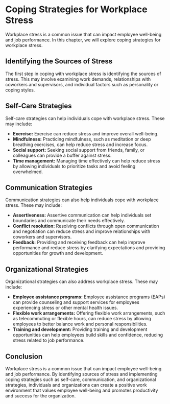 Coping Strategies for Workplace Stress
=========================================================================================

Workplace stress is a common issue that can impact employee well-being and job performance. In this chapter, we will explore coping strategies for workplace stress.

Identifying the Sources of Stress
---------------------------------

The first step in coping with workplace stress is identifying the sources of stress. This may involve examining work demands, relationships with coworkers and supervisors, and individual factors such as personality or coping styles.

Self-Care Strategies
--------------------

Self-care strategies can help individuals cope with workplace stress. These may include:

* **Exercise:** Exercise can reduce stress and improve overall well-being.
* **Mindfulness:** Practicing mindfulness, such as meditation or deep breathing exercises, can help reduce stress and increase focus.
* **Social support:** Seeking social support from friends, family, or colleagues can provide a buffer against stress.
* **Time management:** Managing time effectively can help reduce stress by allowing individuals to prioritize tasks and avoid feeling overwhelmed.

Communication Strategies
------------------------

Communication strategies can also help individuals cope with workplace stress. These may include:

* **Assertiveness:** Assertive communication can help individuals set boundaries and communicate their needs effectively.
* **Conflict resolution:** Resolving conflicts through open communication and negotiation can reduce stress and improve relationships with coworkers and supervisors.
* **Feedback:** Providing and receiving feedback can help improve performance and reduce stress by clarifying expectations and providing opportunities for growth and development.

Organizational Strategies
-------------------------

Organizational strategies can also address workplace stress. These may include:

* **Employee assistance programs:** Employee assistance programs (EAPs) can provide counseling and support services for employees experiencing stress or other mental health issues.
* **Flexible work arrangements:** Offering flexible work arrangements, such as telecommuting or flexible hours, can reduce stress by allowing employees to better balance work and personal responsibilities.
* **Training and development:** Providing training and development opportunities can help employees build skills and confidence, reducing stress related to job performance.

Conclusion
----------

Workplace stress is a common issue that can impact employee well-being and job performance. By identifying sources of stress and implementing coping strategies such as self-care, communication, and organizational strategies, individuals and organizations can create a positive work environment that values employee well-being and promotes productivity and success for the organization.
